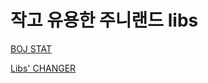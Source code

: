# 작고 유용한 주니랜드 libs

[BOJ STAT](https://github.com/I-JUNNYLAND-I/libs/tree/main/stat)   

[Libs' CHANGER](https://github.com/I-JUNNYLAND-I/libs/tree/main/stat)  
